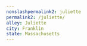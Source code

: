 ```yaml
---
﻿nonslashpermalink2: juliette
permalink2: /juliette/
alley: Juliette
city: Franklin
state: Massachusetts
---
```

